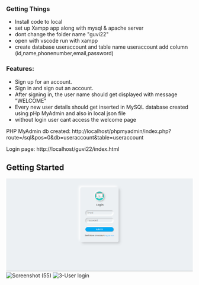 ### Getting Things
* Install code to local
* set up Xampp app along with mysql & apache server
* dont change the folder name "guvi22" 
* open with vscode run with xampp
* create database useraccount and table name useraccount add column (id,name,phonenumber,email,password)

### Features:
* Sign up for an account.
* Sign in and sign out  an account.
* After signing in, the user name should get displayed with message "WELCOME"
* Every new user details should get inserted in MySQL database created using pHp MyAdmin and also in local json file
* without login user cant access the welcome page

PHP MyAdmin db created:
http://localhost/phpmyadmin/index.php?route=/sql&pos=0&db=useraccount&table=useraccount

Login page:
http://localhost/guvi22/index.html

## Getting Started

![Screenshot (59)](https://github.com/ajayaj2001/guvi22/blob/main/screenshots/login.png?raw=true)
![Screenshot (55)](https://user-images.githubusercontent.com/85502883/199163372-60c8e164-ef08-42de-bf7b-d08aa79ce501.png)
![3-User login](https://user-images.githubusercontent.com/85502883/199164515-0d046176-689c-4158-ad7d-fa213d7a3105.png)


